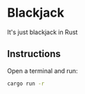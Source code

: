 # Blackjack

It's just blackjack in Rust

## Instructions

Open a terminal and run:

```bash
cargo run -r
```
